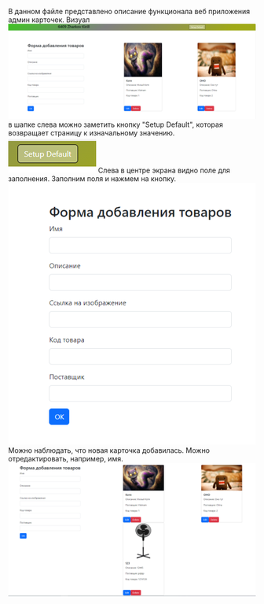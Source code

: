 В данном файле представлено описание функционала веб приложения админ карточек.
Визуал
![img.png](image.png)
в шапке слева можно заметить кнопку "Setup Default", которая возвращает страницу к изначальному значению.
![img_1.png](image-1.png)
Слева в центре экрана видно поле для заполнения. Заполним поля и нажмем на кнопку.  
![img_2.png](image-2.png)
Можно наблюдать, что новая карточка добавилась. Можно отредактировать, например, имя.
![img_3.png](image-3.png)
